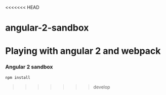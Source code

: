 <<<<<<< HEAD
# angular-2-sandbox
Playing with angular 2 and webpack
=======
### Angular 2 sandbox



```
npm install
```
>>>>>>> develop
